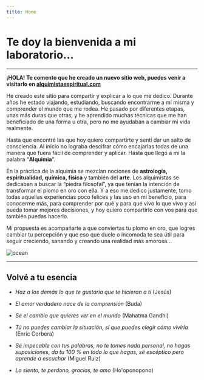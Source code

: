 ```yaml
---
title: Home
---
```


# Te doy la bienvenida a mi laboratorio...

---

**¡HOLA! Te comento que he creado un nuevo sitio web, puedes venir a visitarlo en [alquimistaespiritual.com](https://www.alquimistaespiritual.com/)**

He creado este sitio para compartir y explicar a lo que me dedico. Durante años he estado viajando, estudiando, buscando encontrarme a mí misma y comprender el mundo que me rodea. He pasado por diferentes etapas, unas más duras que otras, y he aprendido muchas técnicas que me han beneficiado de una forma u otra, pero no me ayudaban a cambiar mi vida realmente.

Hasta que encontré las que hoy quiero compartirte y sentí dar un salto de consciencia. Al inicio no lograba descifrar cómo encajarlas todas de una manera que fuera fácil de comprender y aplicar. Hasta que llegó a mí la palabra “**Alquimia**”.

En la práctica de la alquimia se mezclan nociones de **astrología, espiritualidad, química, física** y también del **arte**. Los alquimistas se dedicaban a buscar la “piedra filosofal”, ya que tenían la intención de transformar el plomo en oro con ella. Y a eso me dedico justamente, tomo todas aquellas experiencias poco felices y las uso en mi beneficio, para conocerme más, para comprender por qué y para qué vivo lo que vivo y así pueda tomar mejores decisiones, y hoy quiero compartirlo con vos para que también puedas hacerlo.

Mi propuesta es acompañarte a que conviertas tu plomo en oro, que logres cambiar tu percepción y que eso que duele o incomoda te sea útil para seguir creciendo, sanando y creando una realidad más amorosa…

<Image alt="ocean" src="/static/images/Home/amei.jpg" width={450} height={450} />

---

## Volvé a tu esencia

- _Haz a los demás lo que te gustaría que te hicieran a ti_ (Jesús)

- _El amor verdadero nace de la comprensión_ (Buda)

- _Sé el cambio que quieres ver en el mundo_ (Mahatma Gandhi)

- _Tú no puedes cambiar la situación, sí que puedes elegir cómo vivirla_ (Enric Corbera)

- _Sé impecable con tus palabras, no te tomes nada personal, no hagas suposiciones, da tu 100 % en todo lo que hagas, sé escéptico pero aprende a escuchar_ (Miguel Ruiz)

- _Lo siento, te perdono, gracias, te amo_ (Ho'oponopono)
